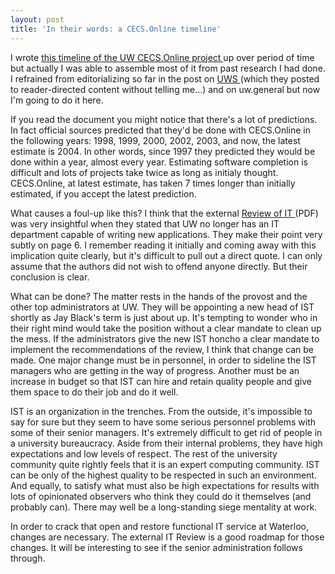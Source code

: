 ```yaml
---
layout: post
title: 'In their words: a CECS.Online timeline'
---
```



I wrote <a href="http://simonwoodside.com/projects/uwit/timeline.html">this timeline of the UW CECS.Online project </a>up over period of time but actually I was able to assemble most of it from past research I had done. I refrained from editorializing so far in the post on <a href="http://uwstudent.org/article.php?story=20030930162833385">UWS </a>(which they posted to reader-directed content without telling me...) and on uw.general but now I'm going to do it here. 

If you read the document you might notice that there's a lot of predictions. In fact official sources predicted that they'd be done with CECS.Online in the following years: 1998, 1999, 2000, 2002, 2003, and now, the latest estimate is 2004. In other words, since 1997 they predicted they would be done within a year, almost every year. Estimating software completion is difficult and lots of projects take twice as long as initialy thought. CECS.Online, at latest estimate, has taken 7 times longer than initially estimated, if you accept the latest prediction. 

What causes a foul-up like this? I think that the external <a href="http://www.adm.uwaterloo.ca/infoprov/itreport.pdf">Review of IT </a>(PDF) was very insightful when they stated that UW no longer has an IT department capable of writing new applications. They make their point very subtly on page 6. I remember reading it initially and coming away with this implication quite clearly, but it's difficult to pull out a direct quote. I can only assume that the authors did not wish to offend anyone directly. But their conclusion is clear. 

What can be done? The matter rests in the hands of the provost and the other top administrators at UW. They will be appointing a new head of IST shortly as Jay Black's term is just about up. It's tempting to wonder who in their right mind would take the position without a clear mandate to clean up the mess. If the administrators give the new IST honcho a clear mandate to implement the recommendations of the review, I think that change can be made. One major change must be in personnel, in order to sideline the IST managers who are getting in the way of progress. Another must be an increase in budget so that IST can hire and retain quality people and give them space to do their job and do it well. 

IST is an organization in the trenches. From the outside, it's impossible to say for sure but they seem to have some serious personnel problems with some of their senior managers. It's extremely difficult to get rid of people in a university bureaucracy. Aside from their internal problems, they have high expectations and low levels of respect. The rest of the university community quite rightly feels that it is an expert computing community. IST can be only of the highest quality to be respected in such an environment. And equally, to satisfy what must also be high expectations for results with lots of opinionated observers who think they could do it themselves (and probably can). There may well be a long-standing siege mentality at work. 

In order to crack that open and restore functional IT service at Waterloo, changes are necessary. The external IT Review is a good roadmap for those changes. It will be interesting to see if the senior administration follows through.
